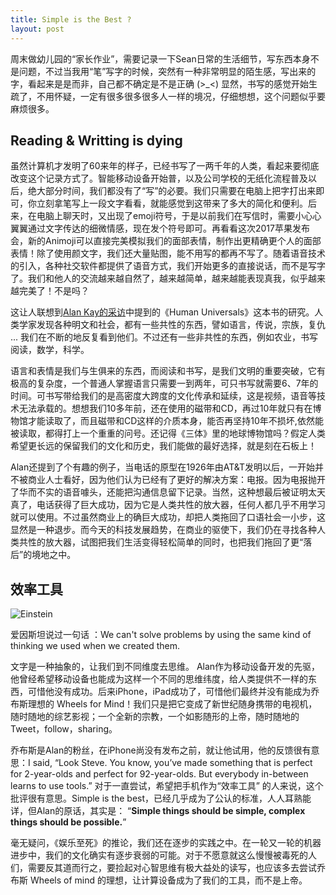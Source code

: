 ```yaml
---
title: Simple is the Best ?
layout: post
---
```


周末做幼儿园的“家长作业”，需要记录一下Sean日常的生活细节，写东西本身不是问题，不过当我用“笔”写字的时候，突然有一种非常明显的陌生感，写出来的字，看起来是是而非，自己都不确定是不是正确 (>_<) 显然，书写的感觉开始生疏了，不用怀疑，一定有很多很多很多人一样的境况，仔细想想，这个问题似乎要麻烦很多。

## Reading & Writting is dying

虽然计算机才发明了60来年的样子，已经书写了一两千年的人类，看起来要彻底改变这个记录方式了。智能移动设备开始普，以及公司学校的无纸化流程普及以后，绝大部分时间，我们都没有了“写”的必要。我们只需要在电脑上把字打出来即可，你立刻拿笔写上一段文字看看，就能感觉到这带来了多大的简化和便利。后来，在电脑上聊天时，又出现了emoji符号，于是以前我们在写信时，需要小心心翼翼通过文字传达的细微情感，现在发个符号即可。再看看这次2017苹果发布会，新的Animoji可以直接完美模拟我们的面部表情，制作出更精确更个人的面部表情！除了使用颜文字，我们还大量贴图，能不用写的都再不写了。随着语音技术的引入，各种社交软件都提供了语音方式，我们开始更多的直接说话，而不是写字了。我们和他人的交流越来越自然了，越来越简单，越来越能表现真我，似乎越来越完美了！不是吗？

这让人联想到[Alan Kay的采访](https://www.fastcompany.com/40435064/what-alan-kay-thinks-about-the-iphone-and-technology-now)中提到的《Human Universals》这本书的研究。人类学家发现各种明文和社会，都有一些共性的东西，譬如语言，传说，宗族，复仇 ... 我们在不断的地反复看到他们。不过还有一些非共性的东西，例如农业，书写阅读，数学，科学。

语言和表情是我们与生俱来的东西，而阅读和书写，是我们文明的重要突破，它有极高的复杂度，一个普通人掌握语言只需要一到两年，可只书写就需要6、7年的时间。可书写带给我们的是高密度大跨度的文化传承和延续，这是视频，语音等技术无法承载的。想想我们10多年前，还在使用的磁带和CD，再过10年就只有在博物馆才能读取了，而且磁带和CD这样的介质本身，能否再坚持10年不损坏,依然能被读取，都得打上一个重重的问号。还记得《三体》里的地球博物馆吗？假定人类希望更长远的保留我们的文化和历史，我们能做的最好选择，就是刻在石板上！

Alan还提到了个有趣的例子，当电话的原型在1926年由AT&T发明以后，一开始并不被商业人士看好，因为他们认为已经有了更好的解决方案：电报。因为电报抛开了华而不实的语音噱头，还能把沟通信息留下记录。当然，这种想最后被证明太天真了，电话获得了巨大成功，因为它是人类共性的放大器，任何人都几乎不用学习就可以使用。不过虽然商业上的确巨大成功，却把人类拖回了口语社会一小步，这显然是一种退步。而今天的科技发展趋势，在商业的驱使下，我们仍在寻找各种人类共性的放大器，试图把我们生活变得轻松简单的同时，也把我们拖回了更“落后”的境地之中。


## 效率工具

![Einstein](https://cn.bing.com/images/search?view=detailV2&ccid=dpaGScNH&id=B4900077A59F77427FCD78137D38C63EA2FE5B58&thid=OIP.dpaGScNHAskpUMbGuSlrtQEsCN&q=We+can%E2%80%99t+solve+problems+by+using+the+same+kind+of+thinking+we+used+when+we+created+them.&simid=608021861770199865&selectedIndex=3&ajaxhist=0)

爱因斯坦说过一句话 ：We can't solve problems by using the same kind of thinking we used when we created them.

文字是一种抽象的，让我们到不同维度去思维。 Alan作为移动设备开发的先驱，他曾经希望移动设备也能成为这样一个不同的思维纬度，给人类提供不一样的东西，可惜他没有成功。后来iPhone，iPad成功了，可惜他们最终并没有能成为乔布斯理想的 Wheels for Mind！我们只是把它变成了新世纪随身携带的电视机，随时随地的综艺影视；一个全新的宗教，一个如影随形的上帝，随时随地的Tweet，follow，sharing。

乔布斯是Alan的粉丝，在iPhone尚没有发布之前，就让他试用，他的反馈很有意思：I said, “Look Steve. You know, you’ve made something that is perfect for 2-year-olds and perfect for 92-year-olds. But everybody in-between learns to use tools.” 对于一直尝试，希望把手机作为“效率工具” 的人来说，这个批评很有意思。Simple is the best，已经几乎成为了公认的标准，人人耳熟能详，但Alan的原话，其实是： “**Simple things should be simple, complex things should be possible.**”

毫无疑问，《娱乐至死》的推论，我们还在逐步的实践之中。在一轮又一轮的机器进步中，我们的文化确实有逐步衰弱的可能。对于不愿意就这么慢慢被毒死的人们，需要反其道而行之，要捡起对心智思维有极大益处的读写，也应该多去尝试乔布斯 Wheels of mind 的理想，让计算设备成为了我们的工具，而不是上帝。